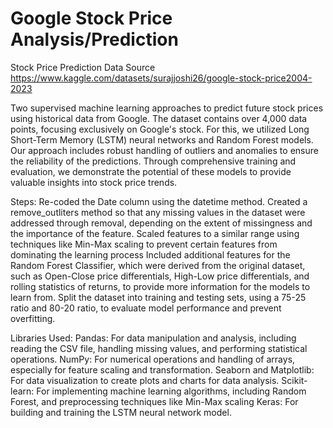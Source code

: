 # Google Stock Price Analysis/Prediction
Stock Price Prediction
Data Source
https://www.kaggle.com/datasets/surajjoshi26/google-stock-price2004-2023

Two supervised machine learning approaches to predict future stock prices using historical data from Google. 
The dataset contains over 4,000 data points, focusing exclusively on Google's stock. 
For this, we utilized Long Short-Term Memory (LSTM) neural networks and Random Forest models. 
Our approach includes robust handling of outliers and anomalies to ensure the reliability of the predictions. Through comprehensive training and evaluation, we demonstrate the potential of these models to provide valuable insights into stock price trends.

Steps:
Re-coded the Date column using the datetime method. 
Created a remove_outliters method so that any missing values in the dataset were addressed through removal, depending on the extent of missingness and the importance of the feature.
Scaled features to a similar range using techniques like Min-Max scaling to prevent certain features from dominating the learning process
Included additional features for the Random Forest Classifier, which were derived from the original dataset, such as Open-Close price differentials, High-Low price differentials, and rolling statistics of returns, to provide more information for the models to learn from.
Split the dataset into training and testing sets, using a 75-25 ratio and 80-20 ratio, to evaluate model performance and prevent overfitting.

Libraries Used:
Pandas: For data manipulation and analysis, including reading the CSV file, handling missing values, and performing statistical operations.
NumPy: For numerical operations and handling of arrays, especially for feature scaling and transformation.
Seaborn and Matplotlib: For data visualization to create plots and charts for data analysis.
Scikit-learn: For implementing machine learning algorithms, including Random Forest, and preprocessing techniques like Min-Max scaling
Keras: For building and training the LSTM neural network model.
